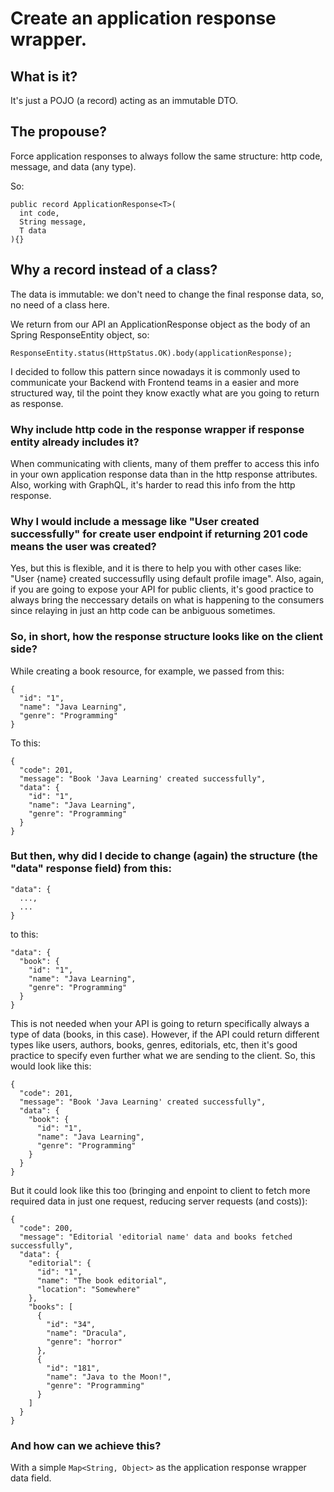 # Create an application response wrapper.

## What is it?
It's just a POJO (a record) acting as an immutable DTO.

## The propouse?
Force application responses to always follow the same structure: http code, message, and data (any type).

So:

```
public record ApplicationResponse<T>(
  int code,
  String message,
  T data
){}
```

## Why a record instead of a class?
The data is immutable: we don't need to change the final response data, so, no need of a class here.

We return from our API an ApplicationResponse object as the body of an Spring ResponseEntity object, so:

```
ResponseEntity.status(HttpStatus.OK).body(applicationResponse);
```

I decided to follow this pattern since nowadays it is commonly used to communicate your Backend with Frontend teams in a easier and more structured way, til the point they know exactly what are you going to return as response. 


### Why include http code in the response wrapper if response entity already includes it?
When communicating with clients, many of them preffer to access this info in your own application response data than in the http response attributes.
Also, working with GraphQL, it's harder to read this info from the http response.


### Why I would include a message like "User created successfully" for create user endpoint if returning 201 code means the user was created?
Yes, but this is flexible, and it is there to help you with other cases like: "User {name} created successuflly using default profile image".
Also, again, if you are going to expose your API for public clients, it's good practice to always bring the neccessary details on what is happening to the consumers since relaying in just an http code can be anbiguous sometimes.

### So, in short, how the response structure looks like on the client side?

While creating a book resource, for example, we passed from this:

```
{
  "id": "1",
  "name": "Java Learning",
  "genre": "Programming"
}
```

To this:

```
{
  "code": 201,
  "message": "Book 'Java Learning' created successfully",
  "data": {
    "id": "1",
    "name": "Java Learning",
    "genre": "Programming"
  }
}
```

### But then, why did I decide to change (again) the structure (the "data" response field) from this:

```
"data": {
  ...,
  ...
}
```

to this:

```
"data": {
  "book": {
    "id": "1",
    "name": "Java Learning",
    "genre": "Programming"
  }
}
```

This is not needed when your API is going to return specifically always a type of data (books, in this case). However, if the API could return different types like users, authors, books, genres, editorials, etc, then it's good practice to specify even further what we are sending to the client.
So, this would look like this:

```
{
  "code": 201,
  "message": "Book 'Java Learning' created successfully",
  "data": {
    "book": {
      "id": "1",
      "name": "Java Learning",
      "genre": "Programming"
    }
  }
}
```

But it could look like this too (bringing and enpoint to client to fetch more required data in just one request, reducing server requests (and costs)):

```
{
  "code": 200,
  "message": "Editorial 'editorial name' data and books fetched successfully",
  "data": {
    "editorial": {
      "id": "1",
      "name": "The book editorial",
      "location": "Somewhere"
    },
    "books": [
      {
        "id": "34",
        "name": "Dracula",
        "genre": "horror"
      },
      {
        "id": "181",
        "name": "Java to the Moon!",
        "genre": "Programming"
      }
    ]
  }
}
```

### And how can we achieve this?

With a simple ```Map<String, Object>``` as the application response wrapper data field.

